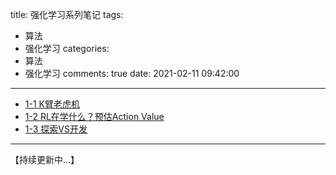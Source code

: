 title: 强化学习系列笔记
tags:
  - 算法
  - 强化学习
categories:
  - 算法
  - 强化学习
comments: true
date: 2021-02-11 09:42:00
---

- [1-1 K臂老虎机](/2021/02/11/【强化学习】1-1K臂老虎机/)
- [1-2 RL在学什么？预估Action Value](/2021/02/11/【强化学习】1-2RL在学什么？预估Action%20Value/)
- [1-3 探索VS开发](2021/02/11/【强化学习】1-3%20探索VS开发/)

---
【持续更新中...】